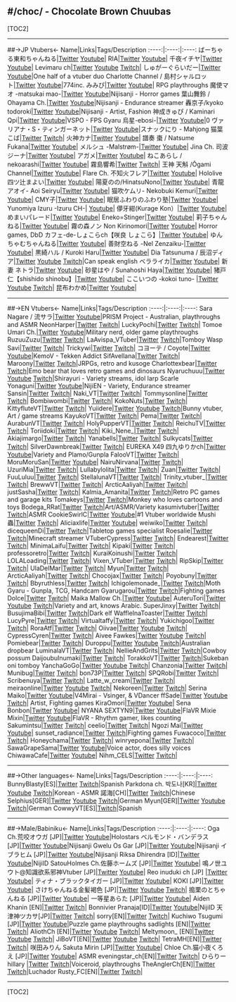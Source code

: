 #/choc/ - Chocolate Brown Chuubas
---

[TOC2]

---

##->JP Vtubers<-
Name|Links|Tags/Description
:----:|:----:|:----:
ばーちゃる東和ちゃんねる|[Twitter](https://twitter.com/VIPi_towa) [Youtube](https://youtube.com/@VIPi_towa)|
RIA|[Twitter](https://twitter.com/Ria_emoechi) [Youtube](https://www.youtube.com/@ria_emec)|
千夜イチヤ|[Twitter](https://twitter.com/senya_1ya) [Youtube](https://www.youtube.com/@senya_1ya/streams)|
Levimaru ch|[Twitter](https://twitter.com/YatonoLevi) [Youtube](https://www.youtube.com/@levimaruch) [Twitch](https://www.twitch.tv/yatonolevi)|
しゅがーぐらいだー|[Twitter](https://twitter.com/sugarrrglider) [Youtube](https://www.youtube.com/@LilySyu_PJblue)|One half of a vtuber duo
Charlotte Channel / 島村シャルロット|[Twitter](https://twitter.com/Charlotte_HNST) [Youtube](https://www.youtube.com/@Charlotte_Shimamura)|774inc.
みみぴ|[Twitter](https://twitter.com/Mimipi_MMP) [Youtube](https://www.youtube.com/@mimipi_ch/streams)| RPG playthroughs
魔使マオ -matsukai mao-|[Twitter](https://twitter.com/matsukai_mao) [Youtube](https://www.youtube.com/@MatsukaiMao/streams)|Nijisanji - Horror games
葉山舞鈴 / Ohayama Ch.|[Twitter](https://twitter.com/Hayama_Marin) [Youtube](https://youtube.com/@HayamaMarin)|Nijisanji - Endurance streamer
轟京子/kyoko todoroki|[Twitter](https://twitter.com/KT_seeds) [Youtube](https://www.youtube.com/@TodorokiKyoko/streams)|Nijisanji - Artist, Fashion
神成きゅぴ / Kaminari Qpi|[Twitter](https://twitter.com/xprprQchanx) [Youtube](https://youtube.com/@KaminariQpi)|VSPO - FPS Gyaru
烏星-ebosi-|[Twitter](https://twitter.com/ebosi_64) [Youtube](https://www.youtube.com/@ebosi/streams)|0
ヴァリアナ・S・ティンガーネット|[Twitter](https://twitter.com/Valiana_s) [Youtube](https://www.youtube.com/@valiana_s)|スナックにり - Mahjong
猫葉こば|[Twitter](https://twitter.com/Coba_Nekoba) [Twitch](https://www.twitch.tv/nekobacoba)|
火神カナ|[Twitter](https://twitter.com/KagamiKana) [Youtube](https://www.youtube.com/@user-pe6he6do7r/streams)|
譜奏 棗 / Natsume Fukana|[Twitter](https://twitter.com/NatsumeFukana) [Youtube](https://www.youtube.com/@NatsumeFukana)|
メルシュ -Malstrøm-|[Twitter](https://twitter.com/Malstrom_V) [Youtube](https://www.youtube.com/@malstrom/streams)|
Jina Ch. 司波ジーナ|[Twitter](https://twitter.com/shibajina_vt) [Youtube](https://www.youtube.com/@jinach.0408/streams)|
アガメ|[Twitter](https://twitter.com/agamemega) [Youtube](https://www.youtube.com/@user-qq4iw3tx4v/streams)|
ねこあらし / nekoarashi|[Twitter](https://twitter.com/YA_IVA) [Youtube](https://www.youtube.com/@nekoarashi/videos)|
霧島響希|[Twitter](https://twitter.com/kirishima_stack) [Twitch](https://www.twitch.tv/kirishima_hibiki)|
王神 天斛 /Ōgami Channel|[Twitter](https://twitter.com/tet_ogami) [Youtube](https://www.youtube.com/channel/UCeGp6_JL6OewKt8pj77a_rg)|
Flare Ch. 不知火フレア|[Twitter](https://twitter.com/shiranuiflare) [Youtube](https://www.youtube.com/@ShiranuiFlare)| Hololive
四ツ辻まよい|[Twitter](https://twitter.com/mayoi_4224) [Youtube](https://www.youtube.com/@mayoi_4224)|
陽夏のの/HinatsuNono|[Twitter](https://twitter.com/HinatsuNono) [Youtube](https://www.youtube.com/channel/UCPeF0V8dzSUYHwgLjvC86PQ)|
青龍アオイ- Aoi Seiryu|[Twitter](https://twitter.com/4GVseiryu) [Youtube](https://www.youtube.com/channel/UC3Z4nXVK8a0Y3D9MroL7gEA)|
猫吹ケムリ- Nekobuki Kemuri|[Twitter](https://twitter.com/mo9mo9ke6ri) [Youtube](https://www.youtube.com/channel/UCPiAB6q4PDMkMl5sr1CWGcw)|
CMY子|[Twitter](https://twitter.com/sei1go) [Youtube](https://www.youtube.com/channel/UCgOyJUzx06loBmxUPqldm_w)|
眠居ふわりのふわり塾|[Twitter](https://twitter.com/zzz_fuwari) [Youtube](https://www.youtube.com/@zzz_fuwari)|
 Yunomiya Izuru -Izuru CH-| [Youtube](https://www.youtube.com/@-izuruch-3433)|
儚牙紺(Kurage Kon）|[Twitter](https://twitter.com/Kon_Kurage) [Youtube](https://www.youtube.com/@KurageKon/)|
めまいパレード|[Twitter](https://twitter.com/hawaian_v) [Youtube](https://www.youtube.com/@Memaiparade)|
Eneko=Stinger|[Twitter](https://twitter.com/EnekoStinger) [Youtube](https://www.youtube.com/@EnekoStinger)|
莉子ちゃんねる|[Twitter](https://twitter.com/riko_seifukubu) [Youtube](https://www.youtube.com/@user-wl9ql1sm7g)|
霧の森ノン  Non Kirinomori|[Twitter](https://twitter.com/NON_MJMJ) [Youtube](https://www.youtube.com/@nonkirinomori)| Horror games, DbD
カフェ-de-しょこらch【咲良 しょこら】|[Twitter](https://twitter.com/s_shocolat0507) [Youtube](https://www.youtube.com/@sakura-shocolat-ch)|
ゆんちゃむちゃんねる|[Twitter](https://twitter.com/yuntyamutyamu) [Youtube](https://www.youtube.com/@user-ji7hk8ub5f)|
善財空ねる -Nel Zenzaiku-|[Twitter](https://twitter.com/nel_zenzaiku) [Youtube](https://www.youtube.com/@-nelzenzaiku-193)|
黒綺ハル / Kuroki Haru|[Twitter](https://twitter.com/haru_harunosora) [Youtube](https://www.youtube.com/@harunosora)|
Dia Tatsunuma / 辰沼ディア|[Twitter](https://twitter.com/Dia_Tatsunuma) [Youtube](https://www.youtube.com/@DiaTatsunuma) [Twitch](https://www.twitch.tv/dia_tatsunuma)|Can speak english
ベラライカ|[Twitter](https://twitter.com/bellaraika) [Youtube](https://www.youtube.com/@bellaraika)|
新妻 ネトラ|[Twitter](https://twitter.com/NTR_s2s2) [Youtube](https://www.youtube.com/@NTR_s2s2)|
砂星はや / Sunahoshi Haya|[Twitter](https://twitter.com/hayachan_18) [Youtube](https://www.youtube.com/@hayachannel)|
猪戸仁【shishido shinobu】|[Twitter](https://twitter.com/Shishido_712) [Youtube](https://www.youtube.com/@shishido712)|
ここいつの -kokoi tuno- |[Twitter](https://twitter.com/kokoituno) [Youtube](https://www.youtube.com/@kokoituno) [Twitch](https://www.twitch.tv/kokoituno)|
昆布わかめ|[Twitter](https://twitter.com/aconbwakame) [Youtube](https://www.youtube.com/@aconbwakame)|

---

##->EN Vtubers<-
Name|Links|Tags/Description
:----:|:----:|:----:
Sara Nagare / 流サラ|[Twitter](https://twitter.com/saranagare) [Youtube](https://www.youtube.com/@SaraNagare/streams)|PRISM Project - Australian, playthroughs and ASMR
NeonHarper|[Twitter](https://twitter.com/NeonHarper) [Twitch](https://twitch.tv/neonharper)|
LuckyPochi|[Twitter](https://twitter.com/PochiLucky) [Twitch](https://www.twitch.tv/luckypochi)|
Tomoe Umari Ch.|[Twitter](https://twitter.com/UmariTomoe) [Youtube](https://www.youtube.com/channel/UCDoH-Xv1K-9U3frP6uzuXAA)|Military nerd, older game playthroughs
RuzuuZuzu|[Twitter](https://twitter.com/_Ruzuu_) [Twitch](https://www.twitch.tv/ruzuuzuzu)|
LaAvispa_VTuber|[Twitter](https://twitter.com/LaAvispa_VTuber) [Twitch](https://www.twitch.tv/laavispa_vtuber)|Tomboy Wasp
Savi|[Twitter](https://twitter.com/savisenpaii) [Twitch](https://twitch.tv/savii)|
Trickywi|[Twitter](https://twitter.com/trickywii) [Twitch](https://www.twitch.tv/trickywi)|
コヨーテ / Coyote|[Twitter](https://twitter.com/Coyote_KEMOV) [Youtube](https://www.youtube.com/@Coyote_KemoV/streams)|KemoV - Tekken Addict
SifAvellana|[Twitter](https://twitter.com/sifavellana) [Twitch](https://www.twitch.tv/sifavellana)|
Maroony|[Twitter](https://twitter.com/maroony_ch) [Twitch](https://www.twitch.tv/maroony)|JRPGs, retro and kusoge
Charlottexbear|[Twitter](https://twitter.com/Charlottexbear) [Twitch](https://www.twitch.tv/charlottexbear)|Emo bear that loves retro games and dinosaurs
Nyaruchuuu|[Twitter](https://twitter.com/nyaruchuuu) [Youtube](https://www.youtube.com/@nyaruchuuu) [Twitch](https://www.twitch.tv/nyaruchuuu)|Shirayuri - Variety streams, idol larp
Scarle Yonaguni|[Twitter](https://twitter.com/ScarleYonaguni) [Youtube](https://www.youtube.com/@ScarleYonaguni)|NijiEN - Variety, Endurance streamer
Sansin|[Twitter](https://twitter.com/sansinjin) [Twitch](https://www.twitch.tv/sansin)|
Naki_VT|[Twitter](https://twitter.com/NakiVT) [Twitch](https://www.twitch.tv/naki_vt)|
Tommysonline|[Twitter](https://twitter.com/tommysonlineVT) [Twitch](https://www.twitch.tv/tommysonline)|
Bombiwombi|[Twitter](https://twitter.com/BombiWombi) [Twitch](https://www.twitch.tv/bombiwombi)|
KokoNuts|[Twitter](https://twitter.com/KokoNutsVT) [Twitch](https://www.twitch.tv/kokonuts)|
KittyfluteVT|[Twitter](https://twitter.com/Kittyflutexbl) [Twitch](https://www.twitch.tv/kittyflutevt)|
Yuiidere|[Twitter](https://twitter.com/yuiidere) [Youtube](https://www.youtube.com/@yuiidere) [Twitch](https://www.twitch.tv/yuiidere)|Bunny vtuber, Art / game streams
KayukoVT|[Twitter](https://twitter.com/kayukoVT) [Twitch](https://www.twitch.tv/tentxclee)|
Pema|[Twitter](https://twitter.com/PemaMysterious) [Twitch](https://www.twitch.tv/pema)|
AurabunVT|[Twitter](https://twitter.com/AurabunVT) [Twitch](https://www.twitch.tv/aurabun)|
HolyPupperVT|[Twitter](https://twitter.com/HolyPupperVT) [Twitch](https://www.twitch.tv/holypupperri/)|
ReichuTV|[Twitter](https://twitter.com/ReichuTV) [Twitch](https://www.twitch.tv/ReichuLIVE/)|
Toriidoki|[Twitter](https://twitter.com/Toriidoki) [Twitch](https://www.twitch.tv/toriidoki)|
Kiki_Nene_|[Twitter](https://twitter.com/kiki_nene_) [Twitch](http://twitch.tv/kiki_nene_)|
Akiajimargo|[Twitter](https://twitter.com/akiajimargo) [Twitch](https://www.twitch.tv/akiajimargo)|
Yanabells|[Twitter](https://twitter.com/yanabellsexe) [Twitch](https://www.twitch.tv/yanabells)|
Sulkycats|[Twitter](https://twitter.com/sulkycats) [Twitch](https://www.twitch.tv/sulkycats)|
SilverDawnbreak|[Twitter](https://twitter.com/SilverDawnbreak) [Twitch](https://www.twitch.tv/silver_dawnbreak)|
EUREKA X49 四九ゆりかch|[Twitter](https://twitter.com/eurekax49) [Youtube](https://www.youtube.com/@eurekax49/)|Variety and Plamo/Gunpla
FalooVT|[Twitter](https://twitter.com/FalooVT) [Twitch](https://www.twitch.tv/faloovt)|
MoruMoruSan|[Twitter](https://twitter.com/MoimoiPlanet) [Youtube](https://www.youtube.com/@MoimoiPlanet)|
NairuNirvana|[Twitter](https://twitter.com/NairuNirvana) [Twitch](https://www.twitch.tv/nairunirvana)|
UzuriMia|[Twitter](https://twitter.com/UzuriMia) [Twitch](https://www.twitch.tv/uzurimia)|
Lullabylolita|[Twitter](https://twitter.com/lullabylolita) [Twitch](https://www.twitch.tv/lullabylolita)|
Zuan|[Twitter](https://twitter.com/ZuantheFaun) [Twitch](https://www.twitch.tv/zuan)|
FuuLuluu|[Twitter](https://twitter.com/Fuululuu) [Twitch](https://www.twitch.tv/fuululuu)|
StellalunaVT|[Twitter](https://twitter.com/StellaLunaVT) [Twitch](https://www.twitch.tv/stellalunavt)|
Trinity_vtuber_|[Twitter](https://twitter.com/Trinityin4) [Twitch](https://www.twitch.tv/trinity_vtuber_)|
BrewwVT|[Twitter](https://twitter.com/Breww_VT) [Twitch](https://www.twitch.tv/brewwvt)|
ArcticAaliyah|[Twitter](https://twitter.com/ArcticAaliyah) [Twitch](https://www.twitch.tv/arcticaaliyah)|
justSasha|[Twitter](https://twitter.com/SashasCastle) [Twitch](https://www.twitch.tv/justSasha)|
Kalmia_Amanita|[Twitter](https://twitter.com/kalmia_ama) [Twitch](https://www.twitch.tv/kalmia_amanita)|Retro PC games and garage kits
Tomakeys|[Twitter](https://twitter.com/KeysTomama) [Twitch](https://www.twitch.tv/tomakeys)|Monkey who loves cartoons and toys
Bodega_RRat|[Twitter](https://twitter.com/bodega_rat) [Twitch](https://www.twitch.tv/bodega_rrat)|Art/ASMR/Variety
kasumivtuber|[Twitter](https://twitter.com/kasumi_vt) [Twitch](https://www.twitch.tv/kasumivtuber)|ASMR
CookieSwirlC|[Twitter](https://twitter.com/CookieSwirlC) [Youtube](https://www.youtube.com/user/CookieSwirlc)|#1 Vtuber worldwide
Mushi 蟲|[Twitter](https://twitter.com/vtubermushi) [Twitch](https://www.twitch.tv/vtubermushi)|
Aliciaxlife|[Twitter](https://twitter.com/aliciaxlifeVT) [Youtube](https://www.youtube.com/@Aliciaxlife)|
weiwiko|[Twitter](https://twitter.com/weiwiko) [Twitch](https://www.twitch.tv/weiwiko)|
dicequeenDi|[Twitter](https://twitter.com/dicequeendi) [Twitch](https://www.twitch.tv/dicequeendi)|Tabletop games specialist
Roesalie|[Twitter](https://twitter.com/itsroesalie) [Twitch](https://www.twitch.tv/roesalie)|Minecraft streamer
VTuberCypress|[Twitter](https://twitter.com/vtubercypress) [Twitch](https://www.twitch.tv/vtubercypress)|
Endearest|[Twitter](https://twitter.com/endearestx) [Twitch](https://www.twitch.tv/endearest)|
MinimaLaifu|[Twitter](https://twitter.com/minimalaifu) [Twitch](https://www.twitch.tv/minimalaifu)|
Kipaki|[Twitter](https://twitter.com/kippytan) [Twitch](https://www.twitch.tv/kipaki)|
professoretro|[Twitter](https://twitter.com/profetro) [Twitch](https://www.twitch.tv/professoretro)|
KuraiKoinushi|[Twitter](https://twitter.com/KuraiKoinushi) [Twitch](https://www.twitch.tv/kuraikoinushi)|
LOLALoading|[Twitter](https://twitter.com/LOLAloading_) [Twitch](https://www.twitch.tv/lolaloading)|
Vixen_VTuber|[Twitter](https://twitter.com/Vixen_VTuber) [Twitch](https://www.twitch.tv/vixen_vtuber)|
RipSkip|[Twitter](https://twitter.com/vRipSkip) [Twitch](https://www.twitch.tv/ripskip)|
UlaDelMar|[Twitter](https://twitter.com/tentaclebard) [Twitch](https://twitch.tv/uladelmar)|
Myun|[Twitter](https://twitter.com/Myunchen_) [Twitch](https://twitch.tv/myun)|
ArcticAaliyah|[Twitter](https://twitter.com/ArcticAaliyah) [Twitch](https://twitch.tv/arcticaaliyah)|
Chocojax|[Twitter](https://twitter.com/chocojax) [Twitch](https://www.twitch.tv/chocojax)|
Poyobuny|[Twitter](https://twitter.com/poyobuny) [Twitch](https://www.twitch.tv/poyobuny)|
Bbyruthless|[Twitter](https://twitter.com/bbyruthless) [Twitch](https://www.twitch.tv/bbyruthless)|
Ichigolemonade_|[Twitter](https://twitter.com/IchigoLemonade_) [Twitch](https://www.twitch.tv/ichigolemonade_)|Moth Gyaru - Gunpla, TCG, Handcam
Gyarugarou|[Twitter](https://www.twitter.com/Garougyaru) [Twitch](https://www.twitch.tv/gyarugarou)|Fighting games
Dolce|[Twitter](https://www.twitter.com/DolceVtuber) [Twitch](https://www.twitch.tv/dolcevt)|
Maika Mallow Ch.|[Twitter](https://twitter.com/MaikaMallow) [Youtube](https://www.youtube.com/@MaikaMallow)|
AuteruTori|[Twitter](https://twitter.com/AuteruTori) [Youtube](https://www.youtube.com/@AuteruTori) [Twitch](https://www.twitch.tv/Auteru)|Variety and art, knows Arabic.
SuperJinxy|[Twitter](https://twitter.com/super_jinxy) [Twitch](https://www.twitch.tv/super_jinxy/)|
BusujimaBibi|[Twitter](https://twitter.com/busujimabibi) [Twitch](https://www.twitch.tv/busujimabibi/)|Dark elf
WaffleInaToaster|[Twitter](https://twitter.com/SoggysWaffles) [Twitch](https://www.twitch.tv/waffleinatoaster/)|
LucyPyre|[Twitter](https://twitter.com/LucyPyre_)  [Twitch](https://www.twitch.tv/lucypyre)|
Virtualtaffy|[Twitter](https://twitter.com/virtualtaffy) [Twitch](https://www.twitch.tv/virtualtaffy)|
Yukichigoo|[Twitter](https://www.twitch.tv/yukichigoo/) [Twitch](https://www.twitch.tv/yukichigoo)|
RoraAtf|[Twitter](https://twitter.com/RoraAtf) [Twitch](https://www.twitch.tv/roraatf)|
Oiivae|[Twitter](https://twitter.com/Oiivae) [Youtube](https://www.youtube.com/channel/UCVi6o2W02TZHCEQiV9Uw-wA) [Twitch](https://www.twitch.tv/oiivae)|
CypressCyren|[Twitter](https://twitter.com/cypresscyren) [Twitch](https://www.twitch.tv/cypresscyren)|
Aivee Fawkes|[Twitter](https://twitter.com/Aivee_Fawkes) [Youtube](https://www.youtube.com/@AiveeFawkes) [Twitch](https://www.twitch.tv/aiveena)|
Pomiebear|[Twitter](https://twitter.com/Pomiebear) [Twitch](https://www.twitch.tv/pomiebear)|
Duroppu|[Twitter](https://twitter.com/duroppucharming) [Youtube](https://www.youtube.com/c/DuroppuCh) [Twitch](https://www.twitch.tv/duroppucharming)|Australian dropbear
LuminalaVT|[Twitter](https://twitter.com/luminalaVT) [Twitch](https://www.twitch.tv/luminalaVT)|
NellieAndGrits|[Twitter](https://twitter.com/NellieAndGrits) [Twitch](https://www.twitch.tv/nellieandgrits)|Cowboy possum
DaijoubuInumaki|[Twitter](https://twitter.com/DaijoubuInumaki) [Twitch](https://www.twitch.tv/daijoubuinumaki)|
TorakkoVT|[Twitter](https://twitter.com/TorakkoVT/) [Twitch](https://www.twitch.tv/torakkovt)|Sukeban oni tomboy
YanchaGoGo|[Twitter](https://twitter.com/yanchagogo) [Youtube](https://www.youtube.com/c/YanchaGoGoCh) [Twitch](https://www.twitch.tv/YanchaGoGo)|
Chanzonia|[Twitter](https://twitter.com/chanzzonia) [Twitch](https://www.twitch.tv/chanzonia)|
Munibug|[Twitter](https://twitter.com/munibug) [Twitch](https://www.twitch.tv/munibug)|
bon73P|[Twitter](https://twitter.com/bon73P) [Twitch](https://www.twitch.tv/bon73p)|
SPQRobi|[Twitter](https://twitter.com/SPQRobi) [Twitch](https://www.twitch.tv/spqrobi/)|
Scribenuya|[Twitter](https://twitter.com/Scribenuya) [Twitch](https://www.twitch.tv/scribenuya)|
Latte_w_cream|[Twitter](https://twitter.com/latte_w_cream) [Twitch](https://www.twitch.tv/latte_w_cream)|
meiraonline|[Twitter](https://twitter.com/_meiraonline) [Youtube](https://www.youtube.com/channel/UCUJkdXs54gXgBSko4N-_JGQ) [Twitch](https://www.twitch.tv/meiraonline)|
Nekoreen|[Twitter](https://twitter.com/Nekoreen_CH) [Twitch](https://www.twitch.tv/nekoreen)|
Serina Maiko|[Twitter](https://twitter.com/SerinaMaiko) [Youtube](https://www.youtube.com/@SerinaMaiko)|V4Mirai - Vsinger, & VDancer
ffSade|[Twitter](https://twitter.com/ffSade) [Youtube](https://www.youtube.com/@ffSade) [Twitch](https://www.twitch.tv/ffsade)| Artist, Fighting games
KiraOmori|[Twitter](https://twitter.com/KiraOmori) [Youtube](https://www.youtube.com/@KiraOmori)|
Sena Bonbon|[Twitter](https://twitter.com/Bonbon_Sena) [Youtube](https://www.youtube.com/@senabonbon)|
NYANA SEXTYN9|[Twitter](https://twitter.com/NYANASEXTYN9) [Youtube](https://www.youtube.com/@NYANASEXTYN9)|FlaVR
Mixie Mixin|[Twitter](https://twitter.com/MixinMixie/) [Youtube](https://www.youtube.com/@mixiemixin)|FlaVR - Rhythm gamer, likes counting
Sakumintsu|[Twitter](https://twitter.com/sakumintsu) [Twitch](https://www.twitch.tv/sakumintsu)|
ceelio|[Twitter](https://twitter.com/ceelio_ch) [Twitch](https://www.twitch.tv/ceelio)|
Ngozi Mai|[Twitter](https://twitter.com/NgoziMai) [Youtube](https://www.youtube.com/@NgoziMai)|
sunset_radiance|[Twitter](https://twitter.com/SunsetVTuber) [Twitch](https://www.twitch.tv/sunset_radiance)|Fighting games
Fuwacoco|[Twitter](https://twitter.com/FuwacocoCh) [Twitch](https://www.twitch.tv/fuwacoco)|
Honeychama|[Twitter](https://twitter.com/Honeychamavt) [Twitch](https://www.twitch.tv/honeychama)|
winryepona|[Twitter](https://twitter.com/winryepwna) [Twitch](https://twitch.tv/winryepona)|
SawaGrapeSama|[Twitter](https://twitter.com/SourGrapeVA) [Youtube](https://www.youtube.com/@SourGrapeVA)|Voice actor, does silly voices
ChiwawaCafe|[Twitter](https://twitter.com/chiwawacafe) [Youtube](https://www.youtube.com/@Chiwawacafe)|
Nihm_CELS|[Twitter](https://twitter.com/CelsNihm) [Twitch](https://www.twitch.tv/nihm_cels)|

---

##->Other  languages<-
Name|Links|Tags/Description
:----:|:----:|:----:
BunnyBlasty[ES]|[Twitter](https://twitter.com/OneBunnyQueen) [Twitch](https://www.twitch.tv/bunnyblasty)|Spanish
Parkdona ch. 박도나[KR]|[Twitter](https://twitter.com/parkdonakr) [Youtube](https://www.youtube.com/@ParkDona211) [Twitch](https://www.twitch.tv/pdona_d)|Korean - ASMR
諾海[CH]|[Twitter](https://twitter.com/Nuohai0104/status/1650897620565651456) [Twitch](https://www.twitch.tv/nuohai_0104)|Chinese
Selphius[GER]|[Twitter](https://twitter.com/SelphyMelody) [Youtube](https://www.youtube.com/channel/UCBdIstCmMf6W1IcL7hgyL9Q) [Twitch](https://www.twitch.tv/selphy)|German
Myun[GER]|[Twitter](https://twitter.com/Myunchen_) [Youtube](https://www.youtube.com/@myun) [Twitch](https://www.twitch.tv/myun)|German
CowwyVT[ES]|[Twitch](https://www.twitch.tv/cowwyvt)|Spanish

---

##->Male/Babiniku<-
Name|Links|Tags/Description
:----:|:----:|:----:
Oga Ch.荒咬オウガ [JP]|[Twitter](https://twitter.com/aragamioga) [Youtube](https://www.youtube.com/@AragamiOga)|Holostars
ベルモンド・バンデラス [JP]|[Twitter](https://twitter.com/belmond_b_2434) [Youtube](https://www.youtube.com/channel/UCbc8fwhdUNlqi-J99ISYu4A)|Nijisanji
Gwelu Os Gar [JP]|[Twitter](https://twitter.com/Gwelu_os_gar) [Youtube](https://www.youtube.com/@GweluOsGar)|Nijisanji
イブラヒム [JP]|[Twitter](https://twitter.com/honmono_ibrahim) [Youtube](https://www.youtube.com/channel/UCmZ1Rbthn-6Jm_qOGjYsh5A)|Nijisanji
Riksa Dhirendra [ID]|[Twitter](https://twitter.com/RiksaDhirendra) [Youtube](https://www.youtube.com/@RiksaDhirendra)|NijiID
SatouHolmes Ch.佐藤ホームズ [JP]|[Twitter](https://twitter.com/satouholmes) [Youtube](https://www.youtube.com/@satouholmes/)|
鳴ノ世ユウト@知識欲系邪神Vtuber [JP]|[Twitter](https://twitter.com/Nyarlat_Nosse_V) [Youtube](https://www.youtube.com/@Nyarlat_nosse/)|
Reo inuduki ch [JP] |[Twitter](https://twitter.com/Reo_inuduki) [Youtube](https://www.youtube.com/@Reoinuduki)|
ティナ・ブラックタイガー [JP]|[Twitter](https://twitter.com/ThinA_Btora) [Youtube](https://www.youtube.com/@ThinAnotEbi)|
KOKI [JP]|[Twitter](https://twitter.com/KOKI_V_creative) [Youtube](https://www.youtube.com/@KOKI_V_creative)|
さけちゃんねる金髪褐色 [JP]|[Twitter](https://twitter.com/saketya) [Youtube](https://www.youtube.com/@user-mc1vd8ch4p) [Twitch](https://www.twitch.tv/saketyav)|
搗栗のとちゃんねる [JP]|[Twitter](https://twitter.com/Kachiguri_Noto) [Youtube](https://www.youtube.com/@NOTO_CHANNEL)|
 一等星あらた [JP]|[Twitter](https://twitter.com/Itosei_Arata) [Youtube](https://www.youtube.com/@Ittosei_Arata)|
Aiden Khanin [EN]|[Twitter](https://www.twitter.com/AidenKhanin) [Twitch](https://www.twitch.tv/AidenKhanin)|
Bonnivier Pranaja[ID]|[Twitter](https://twitter.com/Bonnivier_2434) [Youtube](https://www.youtube.com/@BonnivierPranaja)|NijiID
天津神ツカサ[JP]|[Twitter](https://twitter.com/amatsutsukasa) [Twitch](https://www.twitch.tv/amatsu3hi)|
sorry[EN]|[Twitter](https://twitter.com/sorry_art) [Twitch](https://www.twitch.tv/sorry)|
Kuchiwo Tsugumi [JP]|[Twitter](https://twitter.com/GugenTV) [Youtube](https://www.youtube.com/@kuchiwo)|Puzzle game playthroughs
sadlights [EN]|[Twitter](https://twitter.com/notsadlights) [Twitch](https://www.twitch.tv/sadlights)|
AliothCh [EN]|[Twitter](https://twitter.com/AliothCh) [Youtube](https://www.youtube.com/@AliothCh) [Twitch](https://www.twitch.tv/aliothch)|
Meltymoon_ [EN]|[Twitter](https://twitter.com/Meltymoon__) [Youtube](https://www.youtube.com/@Meltymoon) [Twitch](https://www.twitch.tv/meltymoon_)|
JiBoVT[EN]|[Twitter](https://twitter.com/GREATBLACKOTAKU) [Youtube](https://www.youtube.com/@greatblackotaku) [Twitch](https://www.twitch.tv/greatblackotaku)|
TetraMH[EN]|[Twitter](https://twitter.com/mh_tetra) [Twitch](https://www.twitch.tv/tetramh)|
咲田みりん Sakuta Mirin [JP]|[Twitter](https://twitter.com/Mirin_Sakuta) [Youtube](https://www.youtube.com/@Mirin_Sakuta/streams)|
Chloe Ch.猫小夜くろえ [JP]|[Twitter](https://twitter.com/Nekoyo_Chloe) [Youtube](https://www.youtube.com/@Nekoyo_Chloe/streams)| ASMR
eveningstar_ch[EN]|[Twitter](https://twitter.com/eveningchannel) [Twitch](https://www.twitch.tv/eveningstar_ch/)|
ひらりー hillary |[Twitter](https://twitter.com/hillary3006) [Twitch](https://www.twitch.tv/hillary300)|Voiceroid, playthroughs
TheAnglerCh[EN]|[Twitter](https://twitter.com/TheAnglerCh) [Twitch](https://twitch.tv/theanglerch)|Luchador
Rusty_FC[EN]|[Twitter](https://twitter.com/Rusty_FC_) [Twitch](https://www.twitch.tv/rusty_fc)|

---

[TOC2]